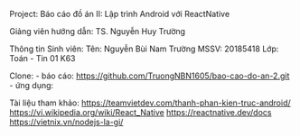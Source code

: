 Project:
    Báo cáo đồ án II: Lập trình Android với ReactNative

Giảng viên hướng dẫn: TS. Nguyễn Huy Trường

Thông tin Sinh viên:
    Tên: Nguyễn Bùi Nam Trường
    MSSV: 20185418
    Lớp: Toán - Tin 01 K63

Clone:
    - báo cáo: https://github.com/TruongNBN1605/bao-cao-do-an-2.git
    - ứng dụng: 

Tài liệu tham khảo:
https://teamvietdev.com/thanh-phan-kien-truc-android/
https://vi.wikipedia.org/wiki/React_Native
https://reactnative.dev/docs
https://vietnix.vn/nodejs-la-gi/